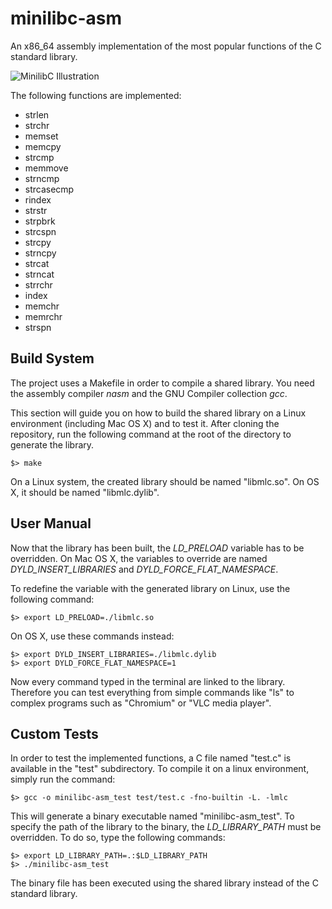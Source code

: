 # minilibc-asm
An x86_64 assembly implementation of the most popular functions of the C standard library.

![MinilibC Illustration](https://res.cloudinary.com/deexzd1vz/image/upload/v1689606081/minilibc_wndw2e.jpg "MinilibC Illustration")

The following functions are implemented:

* strlen
* strchr
* memset
* memcpy
* strcmp
* memmove
* strncmp
* strcasecmp
* rindex
* strstr
* strpbrk
* strcspn
* strcpy
* strncpy
* strcat
* strncat
* strrchr
* index
* memchr
* memrchr
* strspn

## Build System

The project uses a Makefile in order to compile a shared library.
You need the assembly compiler *nasm* and the GNU Compiler collection *gcc*.

This section will guide you on how to build the shared library on a Linux environment (including Mac OS X) and to
test it.
After cloning the repository, run the following command at the root of the directory to generate the library.

```
$> make
```

On a Linux system, the created library should be named "libmlc.so". On OS X, it should be named "libmlc.dylib".

## User Manual

Now that the library has been built, the *LD_PRELOAD* variable has to be overridden. On Mac OS X, the variables to
override are named *DYLD_INSERT_LIBRARIES* and *DYLD_FORCE_FLAT_NAMESPACE*.

To redefine the variable with the generated library on Linux, use the following command:

```
$> export LD_PRELOAD=./libmlc.so
```

On OS X, use these commands instead:

```
$> export DYLD_INSERT_LIBRARIES=./libmlc.dylib
$> export DYLD_FORCE_FLAT_NAMESPACE=1
```

Now every command typed in the terminal are linked to the library.
Therefore you can test everything from simple commands like "ls" to complex programs
such as "Chromium" or "VLC media player".

## Custom Tests

In order to test the implemented functions, a C file named "test.c" is available in the "test" subdirectory.
To compile it on a linux environment, simply run the command:

```
$> gcc -o minilibc-asm_test test/test.c -fno-builtin -L. -lmlc
```

This will generate a binary executable named "minilibc-asm_test".
To specify the path of the library to the binary, the *LD_LIBRARY_PATH* must be overridden.
To do so, type the following commands:

```
$> export LD_LIBRARY_PATH=.:$LD_LIBRARY_PATH
$> ./minilibc-asm_test
```

The binary file has been executed using the shared library instead of the C standard library.
